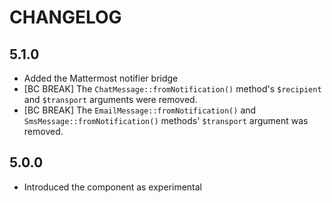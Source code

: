 CHANGELOG
=========

5.1.0
-----

 * Added the Mattermost notifier bridge
* [BC BREAK] The `ChatMessage::fromNotification()` method's `$recipient` and `$transport`
  arguments were removed.
* [BC BREAK] The `EmailMessage::fromNotification()` and `SmsMessage::fromNotification()`
  methods' `$transport` argument was removed.

5.0.0
-----

 * Introduced the component as experimental
